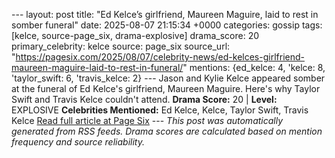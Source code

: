 --- layout: post title: "Ed Kelce’s girlfriend, Maureen Maguire, laid to rest in somber funeral" date: 2025-08-07 21:15:34 +0000 categories: gossip tags: [kelce, source-page_six, drama-explosive] drama_score: 20 primary_celebrity: kelce source: page_six source_url: "https://pagesix.com/2025/08/07/celebrity-news/ed-kelces-girlfriend-maureen-maguire-laid-to-rest-in-funeral/" mentions: {ed_kelce: 4, 'kelce: 8, 'taylor_swift: 6, 'travis_kelce: 2} --- Jason and Kylie Kelce appeared somber at the funeral of Ed Kelce's girlfriend, Maureen Maguire. Here's why Taylor Swift and Travis Kelce couldn't attend. **Drama Score:** 20 | **Level:** EXPLOSIVE **Celebrities Mentioned:** Ed Kelce, Kelce, Taylor Swift, Travis Kelce [Read full article at Page Six](https://pagesix.com/2025/08/07/celebrity-news/ed-kelces-girlfriend-maureen-maguire-laid-to-rest-in-funeral/) --- *This post was automatically generated from RSS feeds. Drama scores are calculated based on mention frequency and source reliability.*